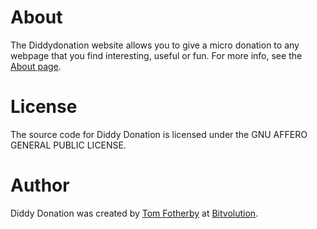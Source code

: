 About
=====

The Diddydonation website allows you to give a micro donation to any webpage that you find interesting, useful or fun. For more info, see the [About page](http://diddydonation.bitmortar.com/about).

License
=======

The source code for Diddy Donation is licensed under the GNU AFFERO GENERAL PUBLIC LICENSE.

Author
======

Diddy Donation was created by [Tom Fotherby](http://www.tomfotherby.com) at [Bitvolution](http://www.bitvolution.com).
